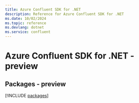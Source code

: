 ```yaml
---
title: Azure Confluent SDK for .NET
description: Reference for Azure Confluent SDK for .NET
ms.date: 10/02/2024
ms.topic: reference
ms.devlang: dotnet
ms.service: confluent
---
```

# Azure Confluent SDK for .NET - preview
## Packages - preview
[!INCLUDE [packages](confluent-index.md)]